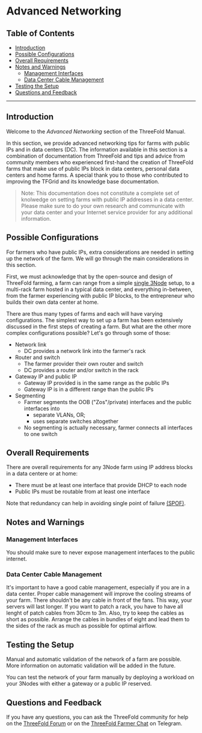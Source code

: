 <h1> Advanced Networking </h1>

<h2> Table of Contents </h2>

- [Introduction](#introduction)
- [Possible Configurations](#possible-configurations)
- [Overall Requirements](#overall-requirements)
- [Notes and Warnings](#notes-and-warnings)
  - [Management Interfaces](#management-interfaces)
  - [Data Center Cable Management](#data-center-cable-management)
- [Testing the Setup](#testing-the-setup)
- [Questions and Feedback](#questions-and-feedback)

***

## Introduction

Welcome to the *Advanced Networking* section of the ThreeFold Manual.

In this section, we provide advanced networking tips for farms with public IPs and in data centers (DC). The information available in this section is a combination of documentation from ThreeFold and tips and advice from community members who experienced first-hand the creation of ThreeFold farms that make use of public IPs block in data centers, personal data centers and home farms. A special thank you to those who contributed to improving the TFGrid and its knowledge base documentation.

> Note: This documentation does not constitute a complete set of knolwedge on setting farms with public IP addresses in a data center. Please make sure to do your own research and communicate with your data center and your Internet service provider for any additional information.

## Possible Configurations

For farmers who have public IPs, extra considerations are needed in setting up the network of the farm. We will go through the main considerations in this section.

First, we must acknowledge that by the open-source and design of ThreeFold farming, a farm can range from a simple [single 3Node](./3node_building.md) setup, to a multi-rack farm hosted in a typical data center, and everything in-between, from the farmer experiencing with public IP blocks, to the entrepreneur who builds their own data center at home.

There are thus many types of farms and each will have varying configurations. The simplest way to set up a farm has been extensively discussed in the first steps of creating a farm. But what are the other more complex configurations possible? Let's go through some of those:

- Network link
  - DC provides a network link into the farmer's rack
- Router and switch
  - The farmer provider their own router and switch
  - DC provides a router and/or switch in the rack
- Gateway IP and public IP
  - Gateway IP provided is in the same range as the public IPs
  - Gateway IP is in a different range than the public IPs
- Segmenting
  - Farmer segments the OOB ("Zos"/private) interfaces and the public interfaces into 
    - separate VLANs, OR;
    - uses separate switches altogether
  - No segmenting is actually necessary, farmer connects all interfaces to one switch

## Overall Requirements

There are overall requirements for any 3Node farm using IP address blocks in a data centere or at home:

- There must be at least one interface that provide DHCP to each node
- Public IPs must be routable from at least one interface

Note that redundancy can help in avoiding single point of failure [(SPOF)](https://en.wikipedia.org/wiki/Single_point_of_failure).

## Notes and Warnings

### Management Interfaces

You should make sure to never expose management interfaces to the public internet.

<!--

### NIC

 QUESTION: Does it matter which NICs are used? -->

### Data Center Cable Management

It's important to have a good cable management, especially if you are in a data center. Proper cable management will improve the cooling streams of your farm. There shouldn't be any cable in front of the fans. This way, your servers will last longer. If you want to patch a rack, you have to have all lenght of patch cables from 30cm to 3m. Also, try to keep the cables as short as possible. Arrange the cables in bundles of eight and lead them to the sides of the rack as much as possible for optimal airflow.

<!--

## Configuring Node Interfaces
Add info on this:

There's a program floating around that allows farmers to configure the interfaces on their nodes. This is done over RMB, and I also developed a script for this purpose. Both might be deprecated with the 3.9 release and new RMB. There should be a documented way of doing this that's relatively accessible.

-->

## Testing the Setup

Manual and automatic validation of the network of a farm are possible. More information on automatic validation will be added in the future.

You can test the network of your farm manually by deploying a workload on your 3Nodes with either a gateway or a public IP reserved.

## Questions and Feedback

If you have any questions, you can ask the ThreeFold community for help on the [ThreeFold Forum](http://forum.threefold.io/) or on the [ThreeFold Farmer Chat](https://t.me/threefoldfarmers) on Telegram.